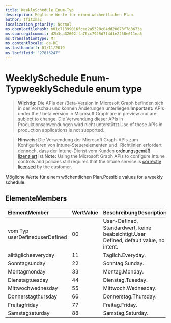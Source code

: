 ```yaml
---
title: WeeklySchedule Enum-Typ
description: Mögliche Werte für einem wöchentlichen Plan.
author: tfitzmac
localization_priority: Normal
ms.openlocfilehash: b01c71399016fcee2a5320c04dd20073f7d8673a
ms.sourcegitcommit: d2b3ca32602ffa76cc7925d7f4d1e2258e611ea5
ms.translationtype: MT
ms.contentlocale: de-DE
ms.lasthandoff: 01/11/2019
ms.locfileid: "27816247"
---
```

# <a name="weeklyschedule-enum-type"></a><span data-ttu-id="314c4-103">WeeklySchedule Enum-Typ</span><span class="sxs-lookup"><span data-stu-id="314c4-103">weeklySchedule enum type</span></span>

> <span data-ttu-id="314c4-104">**Wichtig:** Die APIs der /Beta-Version in Microsoft Graph befinden sich in der Vorschau und können Änderungen unterliegen.</span><span class="sxs-lookup"><span data-stu-id="314c4-104">**Important:** APIs under the / beta version in Microsoft Graph are in preview and are subject to change.</span></span> <span data-ttu-id="314c4-105">Die Verwendung dieser APIs in Produktionsanwendungen wird nicht unterstützt.</span><span class="sxs-lookup"><span data-stu-id="314c4-105">Use of these APIs in production applications is not supported.</span></span>

> <span data-ttu-id="314c4-106">**Hinweis:** Die Verwendung der Microsoft Graph-APIs zum Konfigurieren von Intune-Steuerelementen und -Richtlinien erfordert dennoch, dass der Intune-Dienst vom Kunden [ordnungsgemäß lizenziert](https://go.microsoft.com/fwlink/?linkid=839381) ist.</span><span class="sxs-lookup"><span data-stu-id="314c4-106">**Note:** Using the Microsoft Graph APIs to configure Intune controls and policies still requires that the Intune service is [correctly licensed](https://go.microsoft.com/fwlink/?linkid=839381) by the customer.</span></span>

<span data-ttu-id="314c4-107">Mögliche Werte für einem wöchentlichen Plan.</span><span class="sxs-lookup"><span data-stu-id="314c4-107">Possible values for a weekly schedule.</span></span>
## <a name="members"></a><span data-ttu-id="314c4-108">Elemente</span><span class="sxs-lookup"><span data-stu-id="314c4-108">Members</span></span>
|<span data-ttu-id="314c4-109">Element</span><span class="sxs-lookup"><span data-stu-id="314c4-109">Member</span></span>|<span data-ttu-id="314c4-110">Wert</span><span class="sxs-lookup"><span data-stu-id="314c4-110">Value</span></span>|<span data-ttu-id="314c4-111">Beschreibung</span><span class="sxs-lookup"><span data-stu-id="314c4-111">Description</span></span>|
|:---|:---|:---|
|<span data-ttu-id="314c4-112">vom Typ userDefined</span><span class="sxs-lookup"><span data-stu-id="314c4-112">userDefined</span></span>|<span data-ttu-id="314c4-113">0</span><span class="sxs-lookup"><span data-stu-id="314c4-113">0</span></span>|<span data-ttu-id="314c4-114">User-Defined, Standardwert, keine beabsichtigt.</span><span class="sxs-lookup"><span data-stu-id="314c4-114">User Defined, default value, no intent.</span></span>|
|<span data-ttu-id="314c4-115">alltägliche</span><span class="sxs-lookup"><span data-stu-id="314c4-115">everyday</span></span>|<span data-ttu-id="314c4-116">1</span><span class="sxs-lookup"><span data-stu-id="314c4-116">1</span></span>|<span data-ttu-id="314c4-117">Täglich.</span><span class="sxs-lookup"><span data-stu-id="314c4-117">Everyday.</span></span>|
|<span data-ttu-id="314c4-118">Sonntag</span><span class="sxs-lookup"><span data-stu-id="314c4-118">sunday</span></span>|<span data-ttu-id="314c4-119">2</span><span class="sxs-lookup"><span data-stu-id="314c4-119">2</span></span>|<span data-ttu-id="314c4-120">Sonntag.</span><span class="sxs-lookup"><span data-stu-id="314c4-120">Sunday.</span></span>|
|<span data-ttu-id="314c4-121">Montag</span><span class="sxs-lookup"><span data-stu-id="314c4-121">monday</span></span>|<span data-ttu-id="314c4-122">3</span><span class="sxs-lookup"><span data-stu-id="314c4-122">3</span></span>|<span data-ttu-id="314c4-123">Montag.</span><span class="sxs-lookup"><span data-stu-id="314c4-123">Monday.</span></span>|
|<span data-ttu-id="314c4-124">Dienstag</span><span class="sxs-lookup"><span data-stu-id="314c4-124">tuesday</span></span>|<span data-ttu-id="314c4-125">4</span><span class="sxs-lookup"><span data-stu-id="314c4-125">4</span></span>|<span data-ttu-id="314c4-126">Dienstag.</span><span class="sxs-lookup"><span data-stu-id="314c4-126">Tuesday.</span></span>|
|<span data-ttu-id="314c4-127">Mittwoch</span><span class="sxs-lookup"><span data-stu-id="314c4-127">wednesday</span></span>|<span data-ttu-id="314c4-128">5</span><span class="sxs-lookup"><span data-stu-id="314c4-128">5</span></span>|<span data-ttu-id="314c4-129">Mittwoch.</span><span class="sxs-lookup"><span data-stu-id="314c4-129">Wednesday.</span></span>|
|<span data-ttu-id="314c4-130">Donnerstag</span><span class="sxs-lookup"><span data-stu-id="314c4-130">thursday</span></span>|<span data-ttu-id="314c4-131">6</span><span class="sxs-lookup"><span data-stu-id="314c4-131">6</span></span>|<span data-ttu-id="314c4-132">Donnerstag.</span><span class="sxs-lookup"><span data-stu-id="314c4-132">Thursday.</span></span>|
|<span data-ttu-id="314c4-133">Freitag</span><span class="sxs-lookup"><span data-stu-id="314c4-133">friday</span></span>|<span data-ttu-id="314c4-134">7</span><span class="sxs-lookup"><span data-stu-id="314c4-134">7</span></span>|<span data-ttu-id="314c4-135">Freitag.</span><span class="sxs-lookup"><span data-stu-id="314c4-135">Friday.</span></span>|
|<span data-ttu-id="314c4-136">Samstag</span><span class="sxs-lookup"><span data-stu-id="314c4-136">saturday</span></span>|<span data-ttu-id="314c4-137">8</span><span class="sxs-lookup"><span data-stu-id="314c4-137">8</span></span>|<span data-ttu-id="314c4-138">Samstag.</span><span class="sxs-lookup"><span data-stu-id="314c4-138">Saturday.</span></span>|





